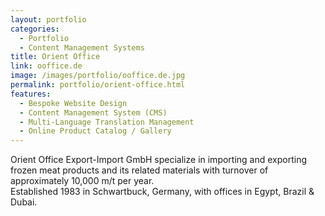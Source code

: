 ```yaml
---
layout: portfolio
categories: 
  - Portfolio
  - Content Management Systems
title: Orient Office
link: ooffice.de
image: /images/portfolio/ooffice.de.jpg
permalink: portfolio/orient-office.html
features:
  - Bespoke Website Design
  - Content Management System (CMS)
  - Multi-Language Translation Management
  - Online Product Catalog / Gallery
---
```


Orient Office Export-Import GmbH specialize in importing and exporting frozen meat products and its related materials with turnover of approximately 10,000 m/t per year.  
Established 1983 in Schwartbuck, Germany, with offices in Egypt, Brazil & Dubai.